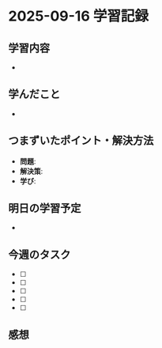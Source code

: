 # 2025-09-16 学習記録

## 学習内容
- 

## 学んだこと
-

## つまずいたポイント・解決方法
- **問題**:
- **解決策**:
- **学び**:

## 明日の学習予定
-

## 今週のタスク
- [ ] 
- [ ] 
- [ ] 
- [ ] 
- [ ] 

## 感想

